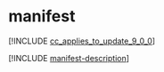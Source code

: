 # manifest

[!INCLUDE [cc_applies_to_update_9_0_0](../../../includes/cc_applies_to_update_9_0_0.md)]

[!INCLUDE [manifest-description](includes/manifest-description.md)]